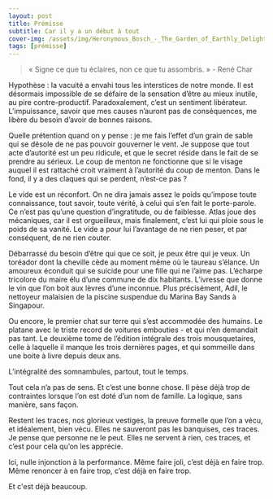 ```yaml
---
layout: post
title: Prémisse
subtitle: Car il y a un début à tout
cover-img: /assets/img/Heronymous_Bosch_-_The_Garden_of_Earthly_Delights_detail.jpg
tags: [prémisse]
---
```


> « Signe ce que tu éclaires, non ce que tu assombris. » - René Char

Hypothèse : la vacuité a envahi tous les interstices de notre monde. Il est désormais impossible de se défaire de la sensation d’être au mieux inutile, au pire contre-productif. Paradoxalement, c’est un sentiment libérateur. L’impuissance, savoir que mes causes n’auront pas de conséquences, me libère du besoin d’avoir de bonnes raisons.

Quelle prétention quand on y pense : je me fais l’effet d’un grain de sable qui se désole de ne pas pouvoir gouverner le vent. Je suppose que tout acte d’autorité est un peu ridicule, et que le secret réside dans le fait de se prendre au sérieux. Le coup de menton ne fonctionne que si le visage auquel il est rattaché croit vraiment à l’autorité du coup de menton. Dans le fond, il y a des claques qui se perdent, n’est-ce pas ?

Le vide est un réconfort. On ne dira jamais assez le poids qu’impose toute connaissance, tout savoir, toute vérité, à celui qui s’en fait le porte-parole. Ce n’est pas qu’une question d’ingratitude, ou de faiblesse. Atlas joue des mécaniques, car il est orgueilleux, mais finalement, c’est lui qui ploie sous le poids de sa vanité. Le vide a pour lui l’avantage de ne rien peser, et par conséquent, de ne rien couter.

Débarrassé du besoin d’être qui que ce soit, je peux être qui je veux. Un toréador dont la cheville cède au moment même où le taureau s’élance. Un amoureux éconduit qui se suicide pour une fille qui ne l’aime pas. L’écharpe tricolore du maire élu d’une commune de dix habitants. L’ivresse que donne le vin que l’on boit aux lèvres d’une inconnue. Plus précisément, Adil, le nettoyeur malaisien de la piscine suspendue du Marina Bay Sands à Singapour. 

Ou encore, le premier chat sur terre qui s’est accommodée des humains. Le platane avec le triste record de voitures embouties - et qui n’en demandait pas tant. Le deuxième tome de l’édition intégrale des trois mousquetaires, celle à laquelle il manque les trois dernières pages, et qui sommeille dans une boite à livre depuis deux ans.

L’intégralité des somnambules, partout, tout le temps.

Tout cela n’a pas de sens. Et c’est une bonne chose. Il pèse déjà trop de contraintes lorsque l’on est doté d’un nom de famille. La logique, sans manière, sans façon.

Restent les traces, nos glorieux vestiges, la preuve formelle que l’on a vécu, et idéalement, bien vécu. Elles ne sauveront pas les banquises, ces traces. Je pense que personne ne le peut. Elles ne servent à rien, ces traces, et c’est pour cela qu’on les apprécie. 

Ici, nulle injonction à la performance. 
Même faire joli, c’est déjà en faire trop. 
Même renoncer à en faire trop, c’est déjà en faire trop.

Et c'est déjà beaucoup.
